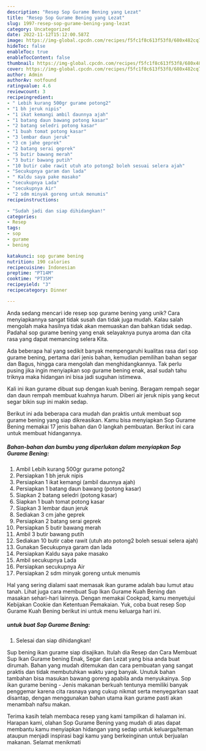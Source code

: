 ```yaml
---
description: "Resep Sop Gurame Bening yang Lezat"
title: "Resep Sop Gurame Bening yang Lezat"
slug: 1997-resep-sop-gurame-bening-yang-lezat
category: Uncategorized
date: 2022-11-12T15:12:00.587Z
image: https://img-global.cpcdn.com/recipes/f5fc1f8c613f53f8/680x482cq70/sop-gurame-bening-foto-resep-utama.jpg
hideToc: false
enableToc: true
enableTocContent: false
thumbnail: https://img-global.cpcdn.com/recipes/f5fc1f8c613f53f8/680x482cq70/sop-gurame-bening-foto-resep-utama.jpg
cover: https://img-global.cpcdn.com/recipes/f5fc1f8c613f53f8/680x482cq70/sop-gurame-bening-foto-resep-utama.jpg
author: Admin
authorAv: notfound
ratingvalue: 4.6
reviewcount: 3
recipeingredient:
- " Lebih kurang 500gr gurame potong2"
- "1 bh jeruk nipis"
- "1 ikat kemangi ambil daunnya ajah"
- "1 batang daun bawang potong kasar"
- "2 batang seledri potong kasar"
- "1 buah tomat potong kasar"
- "3 lembar daun jeruk"
- "3 cm jahe geprek"
- "2 batang serai geprek"
- "5 butir bawang merah"
- "3 butir bawang putih"
- "10 butir cabe rawit utuh ato potong2 boleh sesuai selera ajah"
- "Secukupnya garam dan lada"
- " Kaldu saya pake masako"
- "secukupnya Lada"
- "secukupnya Air"
- "2 sdm minyak goreng untuk menumis"
recipeinstructions:

- "Sudah jadi dan siap dihidangkan!"
categories:
- Resep
tags:
- sop
- gurame
- bening

katakunci: sop gurame bening 
nutrition: 190 calories
recipecuisine: Indonesian
preptime: "PT14M"
cooktime: "PT35M"
recipeyield: "3"
recipecategory: Dinner

---
```





Anda sedang mencari ide resep sop gurame bening yang unik? Cara menyiapkannya sangat tidak susah dan tidak juga mudah. Kalau salah mengolah maka hasilnya tidak akan memuaskan dan bahkan tidak sedap. Padahal sop gurame bening yang enak selayaknya punya aroma dan cita rasa yang dapat memancing selera Kita.





Ada beberapa hal yang sedikit banyak mempengaruhi kualitas rasa dari sop gurame bening, pertama dari jenis bahan, kemudian pemilihan bahan segar dan Bagus, hingga cara mengolah dan menghidangkannya. Tak perlu pusing jika ingin menyiapkan sop gurame bening enak,      asal sudah tahu triknya maka hidangan ini bisa jadi suguhan istimewa.














Kali ini ikan gurame dibuat sup dengan kuah bening. Beragam rempah segar dan daun rempah membuat kuahnya harum. Diberi air jeruk nipis yang kecut segar bikin sup ini makin sedap.






Berikut ini ada beberapa cara mudah dan praktis untuk membuat sop gurame bening yang siap dikreasikan. Kamu bisa menyiapkan Sop Gurame Bening memakai 17 jenis bahan dan 0 langkah pembuatan. Berikut ini cara untuk membuat hidangannya.

<!--inarticleads1-->

##### Bahan-bahan dan bumbu yang diperlukan dalam menyiapkan Sop Gurame Bening:

1. Ambil  Lebih kurang 500gr gurame potong2
1. Persiapkan 1 bh jeruk nipis
1. Persiapkan 1 ikat kemangi (ambil daunnya ajah)
1. Persiapkan 1 batang daun bawang (potong kasar)
1. Siapkan 2 batang seledri (potong kasar)
1. Siapkan 1 buah tomat potong kasar
1. Siapkan 3 lembar daun jeruk
1. Sediakan 3 cm jahe geprek
1. Persiapkan 2 batang serai geprek
1. Persiapkan 5 butir bawang merah
1. Ambil 3 butir bawang putih
1. Sediakan 10 butir cabe rawit (utuh ato potong2 boleh sesuai selera ajah)
1. Gunakan Secukupnya garam dan lada
1. Persiapkan  Kaldu saya pake masako
1. Ambil secukupnya Lada
1. Persiapkan secukupnya Air
1. Persiapkan 2 sdm minyak goreng untuk menumis


Hal yang sering dialami saat memasak ikan gurame adalah bau lumut atau tanah. Lihat juga cara membuat Sup Ikan Gurame Kuah Bening dan masakan sehari-hari lainnya. Dengan memakai Cookpad, kamu menyetujui Kebijakan Cookie dan Ketentuan Pemakaian. Yuk, coba buat resep Sop Gurame Kuah Bening berikut ini untuk menu keluarga hari ini. 

<!--inarticleads2-->

#####  untuk buat Sop Gurame Bening:


1. Selesai dan siap dihidangkan!

Sup bening ikan gurame siap disajikan. Itulah dia Resep dan Cara Membuat Sup Ikan Gurame bening Enak, Segar dan Lezat yang bisa anda buat dirumah. Bahan yang mudah ditemukan dan cara pembuatan yang sangat praktis dan tidak membutuhkan waktu yang banyak. Unutuk bahan tambahan bisa masukan bawang goreng apabila anda menyukainya. Sop ikan gurame bening - Jenis makanan berkuah tentunya memiliki banyak penggemar karena cita rasnaya yang cukup nikmat serta menyegarkan saat disantap, dengan menggunakan bahan utama ikan gurame pasti akan menambah nafsu makan. 

Terima kasih telah membaca resep yang kami tampilkan di halaman ini. Harapan kami, olahan Sop Gurame Bening yang mudah di atas dapat membantu kamu menyiapkan hidangan yang sedap untuk keluarga/teman ataupun menjadi inspirasi bagi kamu yang berkeinginan untuk berjualan makanan. Selamat menikmati
